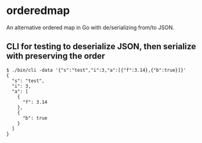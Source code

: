 # orderedmap

An alternative ordered map in Go with de/serializing from/to JSON.

## CLI for testing to deserialize JSON, then serialize with preserving the order

```
$ ./bin/cli -data '{"s":"test","i":3,"a":[{"f":3.14},{"b":true}]}'
{
  "s": "test",
  "i": 3,
  "a": [
    {
      "f": 3.14
    },
    {
      "b": true
    }
  ]
}
```
